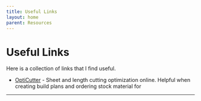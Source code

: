 ```yaml
---
title: Useful Links
layout: home
parent: Resources
---
```

# Useful Links
Here is a collection of links that I find useful.

- [OptiCutter](https://www.opticutter.com/) - Sheet and length cutting optimization online. Helpful when creating build plans and ordering stock material for 

----

[Just the Docs]: https://just-the-docs.github.io/just-the-docs/
[GitHub Pages]: https://docs.github.com/en/pages
[README]: https://github.com/just-the-docs/just-the-docs-template/blob/main/README.md
[Jekyll]: https://jekyllrb.com
[GitHub Pages / Actions workflow]: https://github.blog/changelog/2022-07-27-github-pages-custom-github-actions-workflows-beta/
[use this template]: https://github.com/just-the-docs/just-the-docs-template/generate
